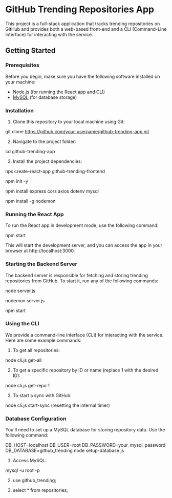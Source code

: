 # GitHub Trending Repositories App

This project is a full-stack application that tracks trending repositories on GitHub and provides both a web-based front-end and a CLI (Command-Line Interface) for interacting with the service.

## Getting Started

### Prerequisites

Before you begin, make sure you have the following software installed on your machine:

- [Node.js](https://nodejs.org/) (for running the React app and CLI)
- [MySQL](https://www.mysql.com/) (for database storage)

### Installation

1. Clone this repository to your local machine using Git:

git clone https://github.com/your-username/github-trending-app.git

2. Navigate to the project folder:

cd github-trending-app

3. Install the project dependencies:

npx create-react-app github-trending-frontend

npm init -y

npm install express cors axios dotenv mysql

npm install -g nodemon

### Running the React App

To run the React app in development mode, use the following command:

npm start

This will start the development server, and you can access the app in your browser at http://localhost:3000.

### Starting the Backend Server

The backend server is responsible for fetching and storing trending repositories from GitHub. To start it, run any of the following commands:

node server.js

nodemon server.js

npm start

### Using the CLI

We provide a command-line interface (CLI) for interacting with the service. Here are some example commands:

1. To get all repositories:

node cli.js get-all

2. To get a specific repository by ID or name (replace 1 with the desired ID):

node cli.js get-repo 1

3. To start a sync with GitHub:

node cli.js start-sync (resetting the internal timer)

### Database Configuration

You'll need to set up a MySQL database for storing repository data. Use the following command:

DB_HOST=localhost DB_USER=root DB_PASSWORD=your_mysql_password DB_DATABASE=github_trending node setup-database.js

1. Access MySQL:

mysql -u root -p

2. use github_trending;

3. select \* from repositories;

